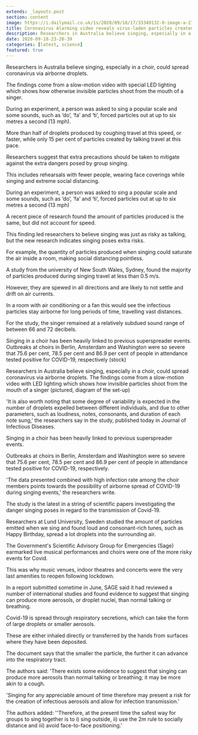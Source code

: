 ```yaml
---
extends: _layouts.post
section: content
image: https://i.dailymail.co.uk/1s/2020/09/18/17/33349132-0-image-a-21_1600447665436.jpg 
title: Coronavirus Alarming video reveals virus-laden particles created by singing 
description: Researchers in Australia believe singing, especially in a choir, could spread coronavirus via airborne droplets. 
date: 2020-09-18-23-20-39 
categories: [latest, science] 
featured: true 
--- 
```

Researchers in Australia believe singing, especially in a choir, could spread coronavirus via airborne droplets. 

The findings come from a slow-motion video with special LED lighting which shows how otherwise invisible particles shoot from the mouth of a singer. 

During an experiment, a person was asked to sing a popular scale and some sounds, such as ‘do’, ‘fa’ and ‘ti’, forced particles out at up to six metres a second (13 mph). 

More than half of droplets produced by coughing travel at this speed, or faster, while only 15 per cent of particles created by talking travel at this pace.   

Researchers suggest that extra precautions should be taken to mitigate against the extra dangers posed by group singing. 

This includes rehearsals with fewer people, wearing face coverings while singing and extreme social distancing.

During an experiment, a person was asked to sing a popular scale and some sounds, such as ‘do’, ‘fa’ and ‘ti’, forced particles out at up to six metres a second (13 mph) 

A recent piece of research found the amount of particles produced is the same, but did not account for speed. 

This finding led researchers to believe singing was just as risky as talking, but the new research indicates singing poses extra risks. 

For example, the quantity of particles produced when singing could saturate the air inside a room, making social distancing pointless. 

A study from the university of New South Wales, Sydney, found the majority of particles produced during singing travel at less than 0.5 m/s.

However, they are spewed in all directions and are likely to not settle and drift on air currents. 

In a room with air conditioning or a fan this would see the infectious particles stay airborne for long periods of time, travelling vast distances.  

For the study, the singer remained at a relatively subdued sound range of between 66 and 72 decibels.

Singing in a choir has been heavily linked to previous superspreader events. Outbreaks at choirs in Berlin, Amsterdam and Washington were so severe that 75.6 per cent, 78.5 per cent and 86.9 per cent of people in attendance tested positive for COVID-19, respectively (stock)

Researchers in Australia believe singing, especially in a choir, could spread coronavirus via airborne droplets. The findings come from a slow-motion video with LED lighting which shows how invisible particles shoot from the mouth of a singer (pictured, diagram of the set-up)

'It is also worth noting that some degree of variability is expected in the number of droplets expelled between different individuals, and due to other parameters, such as loudness, notes, consonants, and duration of each note sung,' the researchers say in the study, published today in Journal of Infectious Diseases. 

Singing in a choir has been heavily linked to previous superspreader events. 

Outbreaks at choirs in Berlin, Amsterdam and Washington were so severe that 75.6 per cent, 78.5 per cent and 86.9 per cent of people in attendance tested positive for COVID-19, respectively.  

'The data presented combined with high infection rate among the choir members points towards the possibility of airborne spread of COVID-19 during singing events,' the researchers write.  

The study is the latest in a string of scientific papers investigating the danger singing poses in regard to the transmission of Covid-19.

Researchers at Lund University, Sweden studied the amount of particles emitted when we sing and found loud and consonant-rich tunes, such as Happy Birthday, spread a lot droplets into the surrounding air.  

The Government's Scientific Advisory Group for Emergencies (Sage) earmarked live musical performances and choirs were one of the more risky events for Covid.

This was why music venues, indoor theatres and concerts were the very last amenities to reopen following lockdown.

In a report submitted sometime in June, SAGE said it had reviewed a number of international studies and found evidence to suggest that singing can produce more aerosols, or droplet nuclei, than normal talking or breathing.

Covid-19 is spread through respiratory secretions, which can take the form of large droplets or smaller aerosols.

These are either inhaled directly or transferred by the hands from surfaces where they have been deposited.

The document says that the smaller the particle, the further it can advance into the respiratory tract.

The authors said: 'There exists some evidence to suggest that singing can produce more aerosols than normal talking or breathing; it may be more akin to a cough.

'Singing for any appreciable amount of time therefore may present a risk for the creation of infectious aerosols and allow for infection transmission.' 



The authors added: ''Therefore, at the present time the safest way for groups to sing together is to i) sing outside, ii) use the 2m rule to socially distance and iii) avoid face-to-face positioning.'

